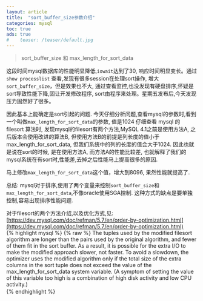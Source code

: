 ```yaml
---
layout: article
title:  "sort_buffer_size参数介绍"
categories: mysql
toc: true
ads: true
#    teaser: /teaser/default.jpg
---  
```


> sort_buffer_size 和 max_length_for_sort_data  

这段时间mysql数据库的性能明显降低,`iowait`达到了30, 响应时间明显变长。通过`show processlist` 查看,发现有很多session在处理sort操作, 增大`sort_buffer_size`，但是效果也不大, 通过查看监控,也没发现有硬盘排序,怀疑是sort导致性能下降,固让开发修改程序, sort由程序来处理。星期五发布后,今天发现压力固然好了很多。    

因此基本上能确定是sort引起的问题. 今天仔细分析问题,查看mysql的参数时,看到一个叫做`max_length_for_sort_data`的参数, 值是1024 仔细查看 mysql 的 filesort 算法时, 发现mysql的filesort有两个方法,MySQL 4.1之前是使用方法A, 之后版本会使用改进的算法B, 但使用方法B的前提是列长度的值小于max_length_for_sort_data, 但我们系统中的列的长度的值会大于1024. 因此也就是说在sort的时候, 是在使用方法A, 而方法A的性能比较差, 也就解释了我们的mysql系统在有sort时,性能差,去掉之后性能马上提高很多的原因.    
  
马上修改`max_length_for_sort_data`这个值，增大到8096, 果然性能就提高了.      

总结:
mysql对于排序,使用了两个变量来控制`sort_buffer_size`和`max_length_for_sort_data`,不像oracle使用SGA控制.     这种方式的缺点是要单独控制,容易出现排序性能问题.  

对于filesort的两个方法介绍,以及优化方式,见:    
[https://dev.mysql.com/doc/refman/5.7/en/order-by-optimization.html](https://dev.mysql.com/doc/refman/5.7/en/order-by-optimization.html)  
{% highlight mysql %}
{% raw %}
The tuples used by the modified filesort algorithm are longer than the pairs used by the original algorithm, and fewer of them fit in the sort
 buffer. As a result, it is possible for the extra I/O to make the modified approach slower, not faster. To avoid a slowdown, the optimizer 
 uses the modified algorithm only if the total size of the extra columns in the sort tuple does not exceed the value of the 
 max_length_for_sort_data system variable. (A symptom of setting the value of this variable too high is a combination of high disk activity 
 and low CPU activity.)  
{% endhighlight %}
　　
  

 
 

